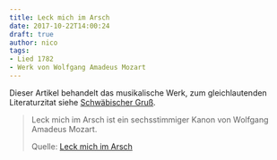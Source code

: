 ```yaml
---
title: Leck mich im Arsch
date: 2017-10-22T14:00:24
draft: true
author: nico
tags: 
- Lied 1782
- Werk von Wolfgang Amadeus Mozart
---
```


Dieser Artikel behandelt das musikalische Werk, zum gleichlautenden Literaturzitat siehe <a href="https://de.wikipedia.org/wiki/Schw%C3%A4bischer_Gru%C3%9F">Schwäbischer Gruß</a>.

> Leck mich im Arsch ist ein sechsstimmiger Kanon von Wolfgang Amadeus Mozart.
>
> Quelle: [Leck mich im Arsch](https://de.wikipedia.org/wiki/Leck_mich_im_Arsch)
